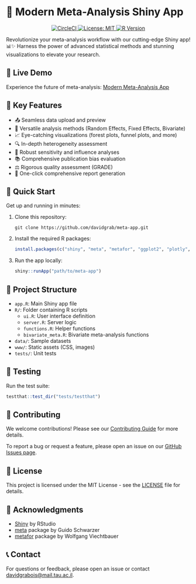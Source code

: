 # 🚀 Modern Meta-Analysis Shiny App

<p align="center">
  <a href="https://app.circleci.com/pipelines/github/davidgrab/meta-app">
    <img src="https://img.shields.io/circleci/build/github/davidgrab/meta-app/main" alt="CircleCI">
  </a>
  <a href="https://opensource.org/licenses/MIT">
    <img src="https://img.shields.io/badge/License-MIT-yellow.svg" alt="License: MIT">
  </a>
  <a href="https://cran.r-project.org/">
    <img src="https://img.shields.io/badge/R-≥4.0.0-blue.svg" alt="R Version">
  </a>
</p>

Revolutionize your meta-analysis workflow with our cutting-edge Shiny app! 📊✨ Harness the power of advanced statistical methods and stunning visualizations to elevate your research.

## 🌟 Live Demo

Experience the future of meta-analysis: [Modern Meta-Analysis App](https://modern-meta-analysis.shinyapps.io/meta-app/)

## 🎯 Key Features

- 📤 Seamless data upload and preview
- 🧮 Versatile analysis methods (Random Effects, Fixed Effects, Bivariate)
- 📈 Eye-catching visualizations (forest plots, funnel plots, and more)
- 🔍 In-depth heterogeneity assessment
- 🔬 Robust sensitivity and influence analyses
- 📚 Comprehensive publication bias evaluation
- ⚖️ Rigorous quality assessment (GRADE)
- 📄 One-click comprehensive report generation

## 🚀 Quick Start

Get up and running in minutes:

1. Clone this repository:
   ```
   git clone https://github.com/davidgrab/meta-app.git
   ```

2. Install the required R packages:
   ```r
   install.packages(c("shiny", "meta", "metafor", "ggplot2", "plotly", "DT", "bslib", "shinyjs", "rmarkdown", "knitr", "gridExtra", "sp", "sf", "testthat"))
   ```

3. Run the app locally:
   ```r
   shiny::runApp("path/to/meta-app")
   ```

## 📁 Project Structure

- `app.R`: Main Shiny app file
- `R/`: Folder containing R scripts
  - `ui.R`: User interface definition
  - `server.R`: Server logic
  - `functions.R`: Helper functions
  - `bivariate_meta.R`: Bivariate meta-analysis functions
- `data/`: Sample datasets
- `www/`: Static assets (CSS, images)
- `tests/`: Unit tests

## 🧪 Testing

Run the test suite:

```r
testthat::test_dir("tests/testthat")
```

## 🤝 Contributing

We welcome contributions! Please see our [Contributing Guide](CONTRIBUTING.md) for more details.

To report a bug or request a feature, please open an issue on our [GitHub Issues page](https://github.com/davidgrab/meta-app/issues).

## 📜 License

This project is licensed under the MIT License - see the [LICENSE](LICENSE) file for details.

## 🙏 Acknowledgments

- [Shiny](https://shiny.rstudio.com/) by RStudio
- [meta](https://cran.r-project.org/web/packages/meta/index.html) package by Guido Schwarzer
- [metafor](https://www.metafor-project.org/) package by Wolfgang Viechtbauer

## 📞 Contact

For questions or feedback, please open an issue or contact [davidgrabois@mail.tau.ac.il](mailto:davidgrabois@mail.tau.ac.il).
